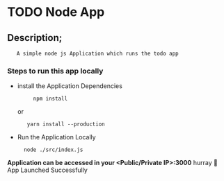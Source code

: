 #  TODO Node App

## Description;
       A simple node js Application which runs the todo app 

### Steps to run this app locally 

* install the Application Dependencies 
     
           npm install
   
  or
  
         yarn install --production

* Run the Application Locally
     
        node ./src/index.js

__Application can be accessed in your <Public/Private IP>:3000__
hurray 🥳 App Launched Successfully
 
